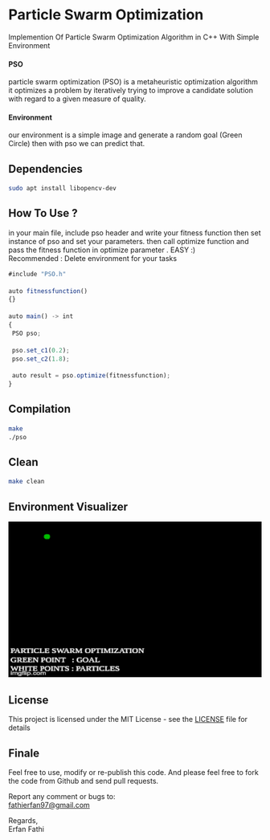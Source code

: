 # Particle Swarm Optimization

Implemention Of Particle Swarm Optimization Algorithm in C++ With Simple Environment

#### PSO

particle swarm optimization (PSO) is a metaheuristic optimization algorithm
it optimizes a problem by iteratively trying to improve a candidate solution
with regard to a given measure of quality.

#### Environment

our environment is a simple image and generate a random goal (Green Circle)
then with pso we can predict that.

## Dependencies

```bash
sudo apt install libopencv-dev
```
## How To Use ?
in your main file, include pso header and write your fitness function
then set instance of pso and set your parameters. then call optimize 
function and pass the fitness function in optimize parameter . EASY :)<br />
Recommended : Delete environment for your tasks

```javascript
#include "PSO.h"

auto fitnessfunction()
{}

auto main() -> int
{
 PSO pso;

 pso.set_c1(0.2);
 pso.set_c2(1.8);

 auto result = pso.optimize(fitnessfunction);
}
```

## Compilation

```bash
make
./pso
```

## Clean

```bash
make clean
```

## Environment Visualizer

<p align="center">
<img src = "https://github.com/ErfanFathi/pso/blob/master/Utils/::O.gif"</img>
</p>

## License

This project is licensed under the MIT License - see the [LICENSE](LICENSE) file for details

## Finale

Feel free to use, modify or re-publish this code. And please feel free to fork the code 
from Github and send pull requests.

Report any comment or bugs to:<br />
fathierfan97@gmail.com<br />

Regards,<br />
Erfan Fathi<br />

